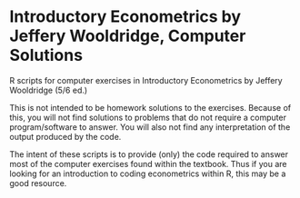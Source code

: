 # Introductory Econometrics by Jeffery Wooldridge, Computer Solutions
R scripts for computer exercises in Introductory Econometrics by Jeffery Wooldridge (5/6 ed.)

This is not intended to be homework solutions to the exercises.
Because of this, you will not find solutions to problems that do not require a computer program/software to answer.
You will also not find any interpretation of the output produced by the code.

The intent of these scripts is to provide (only) the code required to answer most of the computer exercises found within the textbook.
Thus if you are looking for an introduction to coding econometrics within R, this may be a good resource.
